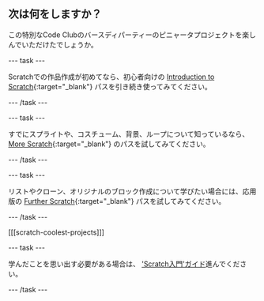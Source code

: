 ## 次は何をしますか？

この特別なCode Clubのバースディパーティーのピニャータプロジェクトを楽しんでいただけたでしょうか。

--- task ---

Scratchでの作品作成が初めてなら、初心者向けの [Introduction to Scratch](https://projects.raspberrypi.org/en/pathways/scratch-intro){:target="_blank"} パスを引き続き使ってみてください。

--- /task ---

--- task ---

すでにスプライトや、コスチューム、背景、ループについて知っているなら、[More Scratch](https://projects.raspberrypi.org/en/pathways/more-scratch){:target="_blank"} のパスを試してみてください。

--- /task ---

--- task ---

リストやクローン、オリジナルのブロック作成について学びたい場合には、応用版の [Further Scratch](https://projects.raspberrypi.org/en/pathways/further-scratch){:target="_blank"} パスを試してみてください。

--- /task ---

[[[scratch-coolest-projects]]]

--- task ---

学んだことを思い出す必要がある場合は、 ['Scratch入門'ガイド](https://projects.raspberrypi.org/en/projects/getting-started-scratch)進んでください。

--- /task ---

